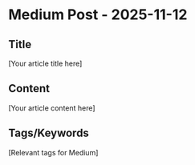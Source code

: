 # Medium Post - 2025-11-12

## Title
[Your article title here]

## Content
[Your article content here]

## Tags/Keywords
[Relevant tags for Medium]
